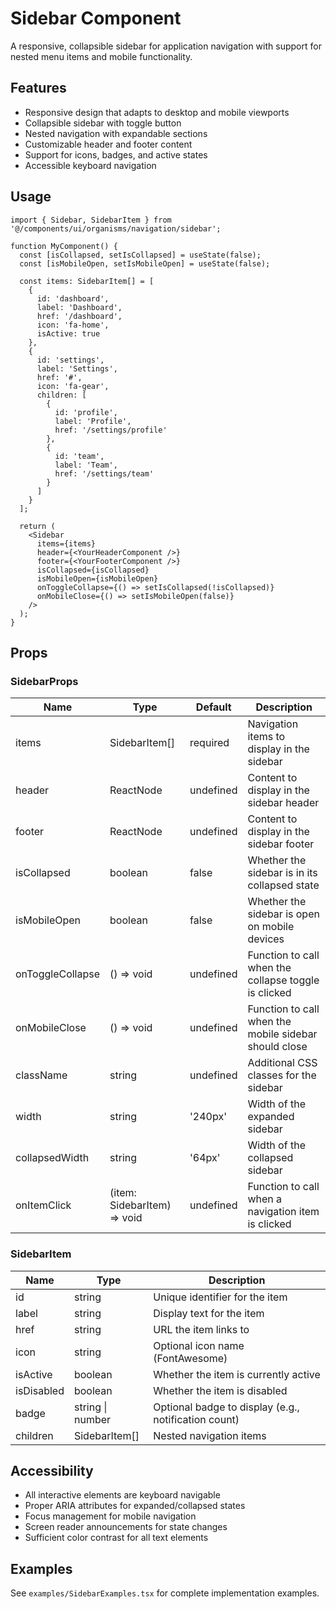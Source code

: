 # Sidebar Component

A responsive, collapsible sidebar for application navigation with support for nested menu items and mobile functionality.

## Features

- Responsive design that adapts to desktop and mobile viewports
- Collapsible sidebar with toggle button
- Nested navigation with expandable sections
- Customizable header and footer content
- Support for icons, badges, and active states
- Accessible keyboard navigation

## Usage

```tsx
import { Sidebar, SidebarItem } from '@/components/ui/organisms/navigation/sidebar';

function MyComponent() {
  const [isCollapsed, setIsCollapsed] = useState(false);
  const [isMobileOpen, setIsMobileOpen] = useState(false);
  
  const items: SidebarItem[] = [
    {
      id: 'dashboard',
      label: 'Dashboard',
      href: '/dashboard',
      icon: 'fa-home',
      isActive: true
    },
    {
      id: 'settings',
      label: 'Settings',
      href: '#',
      icon: 'fa-gear',
      children: [
        {
          id: 'profile',
          label: 'Profile',
          href: '/settings/profile'
        },
        {
          id: 'team',
          label: 'Team',
          href: '/settings/team'
        }
      ]
    }
  ];
  
  return (
    <Sidebar
      items={items}
      header={<YourHeaderComponent />}
      footer={<YourFooterComponent />}
      isCollapsed={isCollapsed}
      isMobileOpen={isMobileOpen}
      onToggleCollapse={() => setIsCollapsed(!isCollapsed)}
      onMobileClose={() => setIsMobileOpen(false)}
    />
  );
}
```

## Props

### SidebarProps

| Name | Type | Default | Description |
|------|------|---------|-------------|
| items | SidebarItem[] | required | Navigation items to display in the sidebar |
| header | ReactNode | undefined | Content to display in the sidebar header |
| footer | ReactNode | undefined | Content to display in the sidebar footer |
| isCollapsed | boolean | false | Whether the sidebar is in its collapsed state |
| isMobileOpen | boolean | false | Whether the sidebar is open on mobile devices |
| onToggleCollapse | () => void | undefined | Function to call when the collapse toggle is clicked |
| onMobileClose | () => void | undefined | Function to call when the mobile sidebar should close |
| className | string | undefined | Additional CSS classes for the sidebar |
| width | string | '240px' | Width of the expanded sidebar |
| collapsedWidth | string | '64px' | Width of the collapsed sidebar |
| onItemClick | (item: SidebarItem) => void | undefined | Function to call when a navigation item is clicked |

### SidebarItem

| Name | Type | Description |
|------|------|-------------|
| id | string | Unique identifier for the item |
| label | string | Display text for the item |
| href | string | URL the item links to |
| icon | string | Optional icon name (FontAwesome) |
| isActive | boolean | Whether the item is currently active |
| isDisabled | boolean | Whether the item is disabled |
| badge | string \| number | Optional badge to display (e.g., notification count) |
| children | SidebarItem[] | Nested navigation items |

## Accessibility

- All interactive elements are keyboard navigable
- Proper ARIA attributes for expanded/collapsed states
- Focus management for mobile navigation
- Screen reader announcements for state changes
- Sufficient color contrast for all text elements

## Examples

See `examples/SidebarExamples.tsx` for complete implementation examples. 